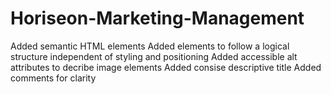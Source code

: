 # Horiseon-Marketing-Management
Added semantic HTML elements
Added elements to follow a logical structure independent of styling and positioning
Added accessible alt attributes to decribe image elements
Added consise descriptive title
Added comments for clarity
